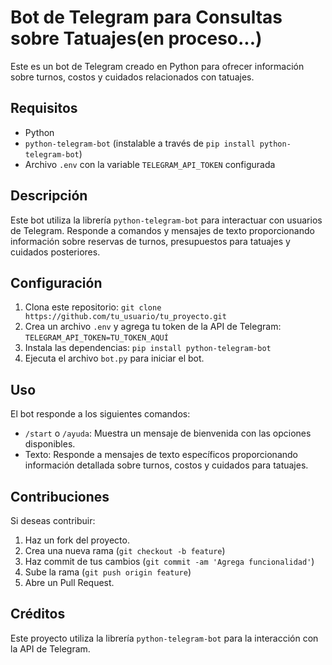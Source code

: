 # Bot de Telegram para Consultas sobre Tatuajes(en proceso...)

Este es un bot de Telegram creado en Python para ofrecer información sobre turnos, costos y cuidados relacionados con tatuajes.

## Requisitos

- Python
- `python-telegram-bot` (instalable a través de `pip install python-telegram-bot`)
- Archivo `.env` con la variable `TELEGRAM_API_TOKEN` configurada

## Descripción

Este bot utiliza la librería `python-telegram-bot` para interactuar con usuarios de Telegram. Responde a comandos y mensajes de texto proporcionando información sobre reservas de turnos, presupuestos para tatuajes y cuidados posteriores.

## Configuración

1. Clona este repositorio: `git clone https://github.com/tu_usuario/tu_proyecto.git`
2. Crea un archivo `.env` y agrega tu token de la API de Telegram: `TELEGRAM_API_TOKEN=TU_TOKEN_AQUÍ`
3. Instala las dependencias: `pip install python-telegram-bot`
4. Ejecuta el archivo `bot.py` para iniciar el bot.

## Uso

El bot responde a los siguientes comandos:

- `/start` o `/ayuda`: Muestra un mensaje de bienvenida con las opciones disponibles.
- Texto: Responde a mensajes de texto específicos proporcionando información detallada sobre turnos, costos y cuidados para tatuajes.

## Contribuciones

Si deseas contribuir:

1. Haz un fork del proyecto.
2. Crea una nueva rama (`git checkout -b feature`)
3. Haz commit de tus cambios (`git commit -am 'Agrega funcionalidad'`)
4. Sube la rama (`git push origin feature`)
5. Abre un Pull Request.

## Créditos

Este proyecto utiliza la librería `python-telegram-bot` para la interacción con la API de Telegram.
